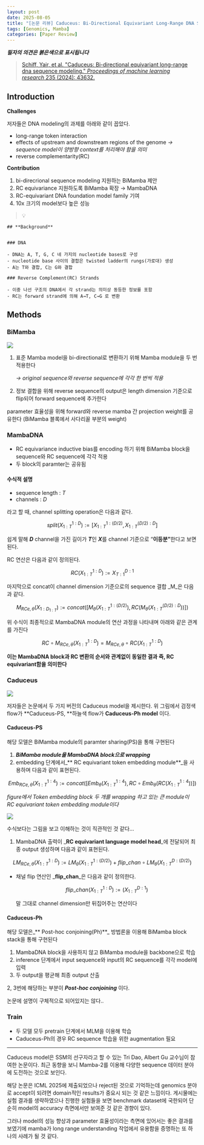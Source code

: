 ```yaml
---
layout: post
date: 2025-08-05
title: "[논문 리뷰] Caduceus: Bi-Directional Equivariant Long-Range DNA Sequence Modeling"
tags: [Genomics, Mamba]
categories: [Paper Review]
---
```


<span class="notion-red">_**필자의 의견은 붉은색으로 표시됩니다**_</span>


> [Schiff, Yair, et al. "Caduceus: Bi-directional equivariant long-range dna sequence modeling." ](https://pmc.ncbi.nlm.nih.gov/articles/PMC12189541/)[_Proceedings of machine learning research_](https://pmc.ncbi.nlm.nih.gov/articles/PMC12189541/)[ 235 (2024): 43632.](https://pmc.ncbi.nlm.nih.gov/articles/PMC12189541/)



## Introduction


**Challenges**


저자들은 DNA modeling의 과제를 아래와 같이 꼽았다.

- long-range token interaction
- effects of upstream and downstream regions of the genome 
_→ sequence model이 양방향 context를 처리해야 함을 의미_
- reverse complementarity(RC)

**Contribution**

1. bi-direcrional sequence modeling 지원하는 BiMamba 제안
1. RC equivariance 지원하도록 BiMamba 확장 → MambaDNA
1. RC-equivariant DNA foundation model family 기여
1. 10x 크기의 model보다 높은 성능

> 💡 


	## **Background**


	### DNA

	- DNA는 A, T, G, C 네 가지의 nucleotide bases로 구성
	- nucleotide base 사이의 결합은 twisted ladder의 rungs(가로대) 생성
	- A는 T와 결합, C는 G와 결합

	### Reverse Complement(RC) Strands

	- 이중 나선 구조의 DNA에서 각 strand는 의미상 동등한 정보를 포함
	- RC는 forward strand에 의해 A→T, C→G 로 변환


## Methods



### BiMamba


![](https://prod-files-secure.s3.us-west-2.amazonaws.com/542b861c-36a8-4051-84e5-8804b6728dba/2c247d59-7815-4980-99f0-8f0d21f445a7/image.png?X-Amz-Algorithm=AWS4-HMAC-SHA256&X-Amz-Content-Sha256=UNSIGNED-PAYLOAD&X-Amz-Credential=ASIAZI2LB466W4A7V3SJ%2F20250829%2Fus-west-2%2Fs3%2Faws4_request&X-Amz-Date=20250829T190054Z&X-Amz-Expires=3600&X-Amz-Security-Token=IQoJb3JpZ2luX2VjEGsaCXVzLXdlc3QtMiJHMEUCIQD2XQhA%2FhRFC4hJFSku5AosVyyWI9%2BU7ab7QTuLKGvKFwIgDhp4FBJ%2BLBPQuY0ghKcwlctmDees6NJdStPuFmiKF0gqiAQIxP%2F%2F%2F%2F%2F%2F%2F%2F%2F%2FARAAGgw2Mzc0MjMxODM4MDUiDA13T3B0i%2BeUgcJyKSrcA1Mv%2FFnwpR%2Fgm2tqGRVJHwg89sg9qakYbT9NvokksINHrYkrWqBD5g1oDUNw0p%2Fdldo5JXF2FFtQzpmYsWFh5mEaoC17eVKto9V5YJaHLabuUsf8EFd82Iqy5y%2BCdk2CdPEOyeANlCK3%2FgrNyStjlqEXrHGsEsWsgkH5vUUeUqdl%2FWBCZGaua7QouIi8MF8i1FbC4FFXn1aEGfMYIqldNR%2F%2FKMyW%2Ftf04b%2F8v0b1vxDtTakm%2FfkoIX0BKUIKW%2BW434is6nm%2FeJhA7KLmMWaElw5P3KOtdvJ5F8k9HD%2BNDLK6whL9Q7Z5QSjbC3fs%2B26ppAWWZGkX%2F7tCr1M0zA7TvnmO5YvKw3iV0k6z%2FjUSSrKOMJM3Gwiv9%2BqIbwM0SWX79yvgNDg4coFJYsZuSkeUqWJDKQx0ITIq9pONxv6uDvdaQGByPjyC7UKYM1ovEoXKIml3U3dPxDXpJStAohjrFe12KlRjlHgeo7p%2BMDSAt%2BM%2F89%2BvRjR7JR7HnRbBGCIksHk0Yn%2BJgku9hK4Otf0fDgLEAHURFrHUewNJETL8RqP7MGlLz352PqamIxEqkeKUCKT0%2BnfSUTYg5y60GYtaw%2F9OAk4zXmN2FmQgT47QJFdGMcHoSrRG3k5%2FV2LyMOjqx8UGOqUBfV43M5GWvrpU0d3A4g00aDYtQexLyUlVaRp%2BYX7K85K%2FOqZZJz%2BLLn36zVceaeruYWp0UlPp%2Bv5zVlC53JdBNkrt3PjLzyKz%2FVq4AU15O6sqKwiNU9hGRAtm16eYYmRI3nlP%2BV5BHrcF0kMtlmdhliR3QDICNYcIlZ7u%2BWUTuHR9v%2B6phDfRJKLhZ5B63416NBdNiQ9Z6pSw4qv9IuXnLFYwdopD&X-Amz-Signature=3211bb90f8fbce986aacce7d7d91ed52dba084d883e167de93801d74052f6226&X-Amz-SignedHeaders=host&x-amz-checksum-mode=ENABLED&x-id=GetObject)

1. 표준 Mamba model을 bi-directional로 변환하기 위해 Mamba module을 두 번 적용한다

	_→ original sequence와 reverse sequence에 각각 한 번씩 적용_

1. 정보 결합을 위해 reverse sequence의 output은 length dimension 기준으로 flip되어 forward sequence에 추가한다

parameter 효율성을 위해 forward와 reverse mamba 간 projection weight를 공유한다 (BiMamba 블록에서 사다리꼴 부분의 weight)



### MambaDNA

- RC equivariance inductive bias를 encoding 하기 위해 BiMamba block을 sequence와 RC sequence에 각각 적용
- 두 block의 paramter는 공유됨


#### 수식적 설명

- sequence length : _T_
- channels : _D_

라고 할 때,  channel splitting operation은 다음과 같다.


$$
split(X^{1:D}_{1:T}):=[X^{1:(D/2)}_{1:T},X^{(D/2):D}_{1:T}]
$$


<span class="notion-red">쉽게 말해 </span><span class="notion-red">_**D**_</span><span class="notion-red"> channel을 가진 길이가 </span><span class="notion-red">_**T**_</span><span class="notion-red">인 </span><span class="notion-red">_**X**_</span><span class="notion-red">를 channel 기준으로 “</span><span class="notion-red">**이등분”**</span><span class="notion-red">한다고 보면 된다.</span>


RC 연산은 다음과 같이 정의된다.


$$
RC(X^{1:D}_{1:T}):=X^{D:1}_{T:1}
$$


마지막으로 concat이 channel dimension 기준으로의 sequence 결합 _M_은 다음과 같다.


$$
M_{RCe,\theta}(X_{1:D_{1:T}}):=concat([M_{\theta}(X^{1:(D/2)}_{1:T}),RC(M_{\theta}(X^{(D/2):D}_{1:T}))])
$$


위 수식이 최종적으로 MambaDNA module의 연산 과정을 나타내며 아래와 같은 관계를 가진다


$$
RC\circ M_{RCe,\theta}(X^{1:D}_{1:T}) = M_{RCe,\theta} \circ RC(X^{1:D}_{1:T})
$$


**이는 MambaDNA block과 RC 변환의 순서와 관계없이 동일한 결과 즉, RC equivariant함을 의미한다**



### Caduceus


![](https://prod-files-secure.s3.us-west-2.amazonaws.com/542b861c-36a8-4051-84e5-8804b6728dba/f94a60d7-8145-473b-aef9-7c68d3ec604a/image.png?X-Amz-Algorithm=AWS4-HMAC-SHA256&X-Amz-Content-Sha256=UNSIGNED-PAYLOAD&X-Amz-Credential=ASIAZI2LB466W4A7V3SJ%2F20250829%2Fus-west-2%2Fs3%2Faws4_request&X-Amz-Date=20250829T190054Z&X-Amz-Expires=3600&X-Amz-Security-Token=IQoJb3JpZ2luX2VjEGsaCXVzLXdlc3QtMiJHMEUCIQD2XQhA%2FhRFC4hJFSku5AosVyyWI9%2BU7ab7QTuLKGvKFwIgDhp4FBJ%2BLBPQuY0ghKcwlctmDees6NJdStPuFmiKF0gqiAQIxP%2F%2F%2F%2F%2F%2F%2F%2F%2F%2FARAAGgw2Mzc0MjMxODM4MDUiDA13T3B0i%2BeUgcJyKSrcA1Mv%2FFnwpR%2Fgm2tqGRVJHwg89sg9qakYbT9NvokksINHrYkrWqBD5g1oDUNw0p%2Fdldo5JXF2FFtQzpmYsWFh5mEaoC17eVKto9V5YJaHLabuUsf8EFd82Iqy5y%2BCdk2CdPEOyeANlCK3%2FgrNyStjlqEXrHGsEsWsgkH5vUUeUqdl%2FWBCZGaua7QouIi8MF8i1FbC4FFXn1aEGfMYIqldNR%2F%2FKMyW%2Ftf04b%2F8v0b1vxDtTakm%2FfkoIX0BKUIKW%2BW434is6nm%2FeJhA7KLmMWaElw5P3KOtdvJ5F8k9HD%2BNDLK6whL9Q7Z5QSjbC3fs%2B26ppAWWZGkX%2F7tCr1M0zA7TvnmO5YvKw3iV0k6z%2FjUSSrKOMJM3Gwiv9%2BqIbwM0SWX79yvgNDg4coFJYsZuSkeUqWJDKQx0ITIq9pONxv6uDvdaQGByPjyC7UKYM1ovEoXKIml3U3dPxDXpJStAohjrFe12KlRjlHgeo7p%2BMDSAt%2BM%2F89%2BvRjR7JR7HnRbBGCIksHk0Yn%2BJgku9hK4Otf0fDgLEAHURFrHUewNJETL8RqP7MGlLz352PqamIxEqkeKUCKT0%2BnfSUTYg5y60GYtaw%2F9OAk4zXmN2FmQgT47QJFdGMcHoSrRG3k5%2FV2LyMOjqx8UGOqUBfV43M5GWvrpU0d3A4g00aDYtQexLyUlVaRp%2BYX7K85K%2FOqZZJz%2BLLn36zVceaeruYWp0UlPp%2Bv5zVlC53JdBNkrt3PjLzyKz%2FVq4AU15O6sqKwiNU9hGRAtm16eYYmRI3nlP%2BV5BHrcF0kMtlmdhliR3QDICNYcIlZ7u%2BWUTuHR9v%2B6phDfRJKLhZ5B63416NBdNiQ9Z6pSw4qv9IuXnLFYwdopD&X-Amz-Signature=22c64e618157811695afafb2480a1e732ecafcdcb2b1dfa2afb7afc03c391898&X-Amz-SignedHeaders=host&x-amz-checksum-mode=ENABLED&x-id=GetObject)


저자들은 논문에서 두 가지 버전의 Caduceus model을 제시한다. 위 그림에서 검정색 flow가 **Caduceus-PS, **하늘색 flow가 **Caduceus-Ph model** 이다.



#### Caduceus-PS


해당 모델은 BiMamba module의 paramter sharing(PS)을 통해 구현된다

1. _**BiMamba module을 MambaDNA block으로 wrapping**_
1. embedding 단계에서_** RC equivariant token embedding module**_을 사용하며 다음과 같이 표현된다.

$$
Emb_{RCe,\theta}(X^{1:4}_{1:T}):=concat([Emb_{\theta}(X^{1:4}_{1:T}),RC \circ Emb_{\theta}(RC(X^{1:4}_{1:T}))])
$$


_figure에서 Token embedding block 두 개를 wrapping 하고 있는 큰 module이 RC equivariant token embedding module이다_


![](https://prod-files-secure.s3.us-west-2.amazonaws.com/542b861c-36a8-4051-84e5-8804b6728dba/b175e4da-71eb-4e91-8c23-a06dabe673c9/image.png?X-Amz-Algorithm=AWS4-HMAC-SHA256&X-Amz-Content-Sha256=UNSIGNED-PAYLOAD&X-Amz-Credential=ASIAZI2LB466W4A7V3SJ%2F20250829%2Fus-west-2%2Fs3%2Faws4_request&X-Amz-Date=20250829T190054Z&X-Amz-Expires=3600&X-Amz-Security-Token=IQoJb3JpZ2luX2VjEGsaCXVzLXdlc3QtMiJHMEUCIQD2XQhA%2FhRFC4hJFSku5AosVyyWI9%2BU7ab7QTuLKGvKFwIgDhp4FBJ%2BLBPQuY0ghKcwlctmDees6NJdStPuFmiKF0gqiAQIxP%2F%2F%2F%2F%2F%2F%2F%2F%2F%2FARAAGgw2Mzc0MjMxODM4MDUiDA13T3B0i%2BeUgcJyKSrcA1Mv%2FFnwpR%2Fgm2tqGRVJHwg89sg9qakYbT9NvokksINHrYkrWqBD5g1oDUNw0p%2Fdldo5JXF2FFtQzpmYsWFh5mEaoC17eVKto9V5YJaHLabuUsf8EFd82Iqy5y%2BCdk2CdPEOyeANlCK3%2FgrNyStjlqEXrHGsEsWsgkH5vUUeUqdl%2FWBCZGaua7QouIi8MF8i1FbC4FFXn1aEGfMYIqldNR%2F%2FKMyW%2Ftf04b%2F8v0b1vxDtTakm%2FfkoIX0BKUIKW%2BW434is6nm%2FeJhA7KLmMWaElw5P3KOtdvJ5F8k9HD%2BNDLK6whL9Q7Z5QSjbC3fs%2B26ppAWWZGkX%2F7tCr1M0zA7TvnmO5YvKw3iV0k6z%2FjUSSrKOMJM3Gwiv9%2BqIbwM0SWX79yvgNDg4coFJYsZuSkeUqWJDKQx0ITIq9pONxv6uDvdaQGByPjyC7UKYM1ovEoXKIml3U3dPxDXpJStAohjrFe12KlRjlHgeo7p%2BMDSAt%2BM%2F89%2BvRjR7JR7HnRbBGCIksHk0Yn%2BJgku9hK4Otf0fDgLEAHURFrHUewNJETL8RqP7MGlLz352PqamIxEqkeKUCKT0%2BnfSUTYg5y60GYtaw%2F9OAk4zXmN2FmQgT47QJFdGMcHoSrRG3k5%2FV2LyMOjqx8UGOqUBfV43M5GWvrpU0d3A4g00aDYtQexLyUlVaRp%2BYX7K85K%2FOqZZJz%2BLLn36zVceaeruYWp0UlPp%2Bv5zVlC53JdBNkrt3PjLzyKz%2FVq4AU15O6sqKwiNU9hGRAtm16eYYmRI3nlP%2BV5BHrcF0kMtlmdhliR3QDICNYcIlZ7u%2BWUTuHR9v%2B6phDfRJKLhZ5B63416NBdNiQ9Z6pSw4qv9IuXnLFYwdopD&X-Amz-Signature=b34fe338b76df47a56ea7f6d8d83791c04489eda87edff527e140fa4cbf4d96e&X-Amz-SignedHeaders=host&x-amz-checksum-mode=ENABLED&x-id=GetObject)


<span class="notion-red">수식보다는 그림을 보고 이해하는 것이 직관적인 것 같다…</span>

1. MambaDNA 출력이 _**RC equivariant language model head**_에 전달되어 최종 output 생성하며 다음과 같이 표현된다.

$$
LM_{RCe,\theta}(X^{1:D}_{1:T}):= LM_{\theta}(X^{1:(D/2)}_{1:T})+flip\_chan\circ LM_{\theta}(X^{D:(D/2)}_{1:T})
$$

- 채널 flip 연산인 _**flip\_chan**_은 다음과 같이 정의한다.

	$$
	flip\_chan(X^{1:D}_{1:T}):=(X^{D:1}_{1:T})
	$$


	말 그대로 channel dimension만 뒤집어주는 연산이다



#### Caduceus-Ph


해당 모델은_** Post-hoc conjoining(Ph)**_ 방법론을 이용해 BiMamba block stack을 통해 구현된다

1. MambaDNA block을 사용하지 않고 BiMamba module을 backbone으로 학습
1. inference 단계에서 input sequence와 input의 RC sequence를 각각 model에 입력
1. 두 output을 평균해 최종 output 산출

2, 3번에 해당하는 부분이 _**Post-hoc conjoining**_ 이다.


<span class="notion-red">논문에 설명이 구체적으로 되어있지는 않다..</span>



### Train

- 두 모델 모두 pretrain 단계에서 MLM을 이용해 학습
- Caduceus-Ph의 경우 RC sequence 학습을 위한 augmentation 필요

---


<span class="notion-red">Caduceus model은 SSM의 선구자라고 할 수 있는 Tri Dao, Albert Gu 교수님이 참여한 논문이다. 최근 동향을 보니 Mamba-2를 이용해 다양한 sequence 데이터 분야에 도전하는 것으로 보인다.</span>


<span class="notion-red">해당 논문은 ICML 2025에 제출되었으나 reject된 것으로 기억하는데 genomics 분야로 accept이 되려면 domain적인 results가 중요시 되는 것 같은 느낌이다. 게시물에는 실험 결과를 생략하였으나 진행한 실험들을 보면 benchmark dataset에 국한되어 단순히 model의 accuracy 측면에서만 보여준 것 같은 경향이 있다.</span>


<span class="notion-red">그러나 model의 성능 향상과 parameter 효율성이라는 측면에 있어서는 좋은 결과를 보였기에 mamba가 long range understanding 작업에서 유용함을 증명하는 또 하나의 사례가 될 것 같다.</span>

